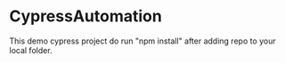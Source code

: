 # CypressAutomation


This demo cypress project
do run "npm install" after adding repo to your local folder.
